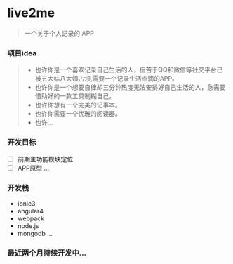 # live2me 
> 一个关于个人记录的 APP

### 项目idea

> * 也许你是一个喜欢记录自己生活的人，但苦于QQ和微信等社交平台已被五大姑八大姨占领,需要一个记录生活点滴的APP。
> * 也许你是一个想要自律却三分钟热度无法安排好自己生活的人，急需要借助好的一款工具制糊自己。
> * 也许你想有一个完美的记事本。
> * 也许你需要一个优雅的阅读器。
> * 也许...

### 开发目标

- [ ] 前期主功能模块定位
- [ ] APP原型
...

### 开发栈

* ionic3
* angular4
* webpack
* node.js
* mongodb
...


### 最近两个月持续开发中...
